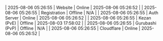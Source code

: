 | 2025-08-06 05:26:55 | Website | Online | 2025-08-06 05:26:52 |
| 2025-08-06 05:26:55 | Registration | Offline | N/A |
| 2025-08-06 05:26:55 | Auth Server | Online | 2025-08-06 05:26:52 |
| 2025-08-06 05:26:55 | Kezan (PvE) | Offline | 2025-08-03 17:58:02 |
| 2025-08-06 05:26:55 | Gurubashi (PvP) | Offline | N/A |
| 2025-08-06 05:26:55 | Cloudflare | Online | 2025-08-06 05:26:52 |
